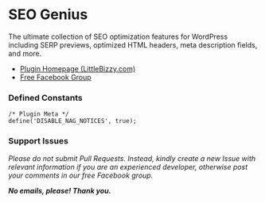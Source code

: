 # SEO Genius

The ultimate collection of SEO optimization features for WordPress including SERP previews, optimized HTML headers, meta description fields, and more.

* [Plugin Homepage (LittleBizzy.com)](https://www.littlebizzy.com/plugins/seo-genius)
* [Free Facebook Group](https://www.facebook.com/groups/littlebizzy/)

### Defined Constants

    /* Plugin Meta */
    define('DISABLE_NAG_NOTICES', true);

### Support Issues

*Please do not submit Pull Requests. Instead, kindly create a new Issue with relevant information if you are an experienced developer, otherwise post your comments in our free Facebook group.*

***No emails, please! Thank you.***

